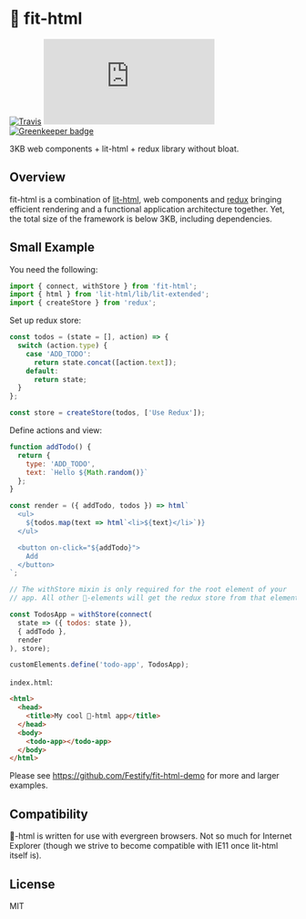 # 💪 fit-html

[![Travis](https://img.shields.io/travis/Festify/fit-html.svg)](https://travis-ci.org/Festify/fit-html)
[![Bundle Size](http://img.badgesize.io/https://unpkg.com/fit-html/.tmp/index.min.js?compression=gzip)](https://www.npmjs.com/package/fit-html)
[![Greenkeeper badge](https://badges.greenkeeper.io/Festify/fit-html.svg)](https://greenkeeper.io/)

3KB web components + lit-html + redux library without bloat.

## Overview

fit-html is a combination of [lit-html](https://github.com/Polymer/lit-html), web components and [redux](http://redux.js.org/) bringing efficient rendering and a functional application architecture together. Yet, the total size of the framework is below 3KB, including dependencies.

## Small Example

You need the following:
```js
import { connect, withStore } from 'fit-html';
import { html } from 'lit-html/lib/lit-extended';
import { createStore } from 'redux';
```

Set up redux store:
```js
const todos = (state = [], action) => {
  switch (action.type) {
    case 'ADD_TODO':
      return state.concat([action.text]);
    default:
      return state;
  }
};

const store = createStore(todos, ['Use Redux']);
```

Define actions and view:
```js
function addTodo() {
  return {
    type: 'ADD_TODO',
    text: `Hello ${Math.random()}`
  };
}

const render = ({ addTodo, todos }) => html`
  <ul>
    ${todos.map(text => html`<li>${text}</li>`)}
  </ul>

  <button on-click="${addTodo}">
    Add
  </button>
`;

// The withStore mixin is only required for the root element of your
// app. All other 💪-elements will get the redux store from that element.

const TodosApp = withStore(connect(
  state => ({ todos: state }),
  { addTodo },
  render
), store);

customElements.define('todo-app', TodosApp);
```

`index.html`:
```html
<html>
  <head>
    <title>My cool 💪-html app</title>
  </head>
  <body>
    <todo-app></todo-app>
  </body>
</html>
```

Please see https://github.com/Festify/fit-html-demo for more and larger examples.

## Compatibility

💪-html is written for use with evergreen browsers. Not so much for Internet Explorer (though we strive to become compatible with IE11 once lit-html itself is).

## License

MIT
